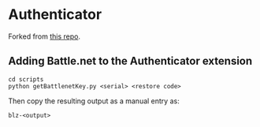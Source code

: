 # Authenticator

Forked from [this repo](https://github.com/Sneezry/authenticator).

## Adding Battle.net to the Authenticator extension

```
cd scripts
python getBattlenetKey.py <serial> <restore code>
```

Then copy the resulting output as a manual entry as:
```
blz-<output>
```
